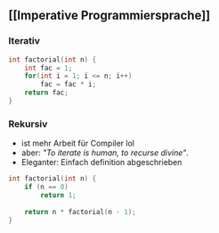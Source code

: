 ## [[Imperative Programmiersprache]]
### Iterativ
```c
int factorial(int n) {
	int fac = 1;
	for(int i = 1; i <= n; i++)
		fac = fac * i;
	return fac;
}
```

### Rekursiv
- ist mehr Arbeit für Compiler lol
- aber: _"To iterate is human, to recurse divine"_.
- Eleganter: Einfach definition abgeschrieben 
```c
int factorial(int n) {
	if (n == 0)
		return 1;
	
	return n * factorial(n - 1);
}
```